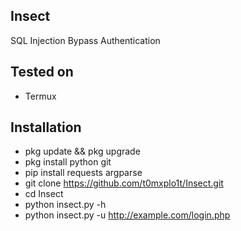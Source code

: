 Insect
--
SQL Injection Bypass Authentication

Tested on
--
* Termux

Installation
--
* pkg update && pkg upgrade
* pkg install python git
* pip install requests argparse
* git clone https://github.com/t0mxplo1t/Insect.git
* cd Insect
* python insect.py -h
* python insect.py -u http://example.com/login.php
